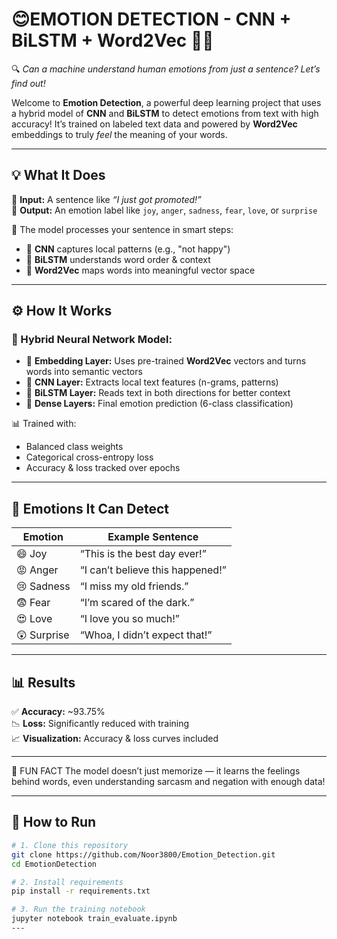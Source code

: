 # 😊EMOTION DETECTION - CNN + BiLSTM + Word2Vec 💬🧠  
🔍 *Can a machine understand human emotions from just a sentence? Let’s find out!*

Welcome to **Emotion Detection**, a powerful deep learning project that uses a hybrid model of **CNN** and **BiLSTM** to detect emotions from text with high accuracy! It’s trained on labeled text data and powered by **Word2Vec** embeddings to truly *feel* the meaning of your words.

---

## 💡 What It Does  
📘 **Input:** A sentence like _“I just got promoted!”_  
🎯 **Output:** An emotion label like `joy`, `anger`, `sadness`, `fear`, `love`, or `surprise`

🧠 The model processes your sentence in smart steps:
- 📍 **CNN** captures local patterns (e.g., "not happy")
- 🔁 **BiLSTM** understands word order & context
- 🧾 **Word2Vec** maps words into meaningful vector space

---

## ⚙️ How It Works  
### 🧪 Hybrid Neural Network Model:
- 🧱 **Embedding Layer:** Uses pre-trained **Word2Vec** vectors and turns words into semantic vectors
- 🔎 **CNN Layer:** Extracts local text features (n-grams, patterns) 
- 🔁 **BiLSTM Layer:** Reads text in both directions for better context  
- 🧠 **Dense Layers:** Final emotion prediction (6-class classification)

📊 Trained with:

- Balanced class weights
- Categorical cross-entropy loss
- Accuracy & loss tracked over epochs


---

## 🔬 Emotions It Can Detect

| Emotion      | Example Sentence                    |
|--------------|-------------------------------------|
| 😄 Joy       | “This is the best day ever!”        |
| 😡 Anger     | “I can’t believe this happened!”    |
| 😢 Sadness   | “I miss my old friends.”            |
| 😨 Fear      | “I’m scared of the dark.”           |
| 😍 Love      | “I love you so much!”               |
| 😲 Surprise  | “Whoa, I didn’t expect that!”       |

---


## 📊 Results
✅ **Accuracy:** ~93.75%  
📉 **Loss:** Significantly reduced with training  
📈 **Visualization:** Accuracy & loss curves included

---

🧠 FUN FACT
The model doesn’t just memorize — it learns the feelings behind words, even understanding sarcasm and negation with enough data!

---

## 🚀 How to Run

```bash
# 1. Clone this repository
git clone https://github.com/Noor3800/Emotion_Detection.git
cd EmotionDetection

# 2. Install requirements
pip install -r requirements.txt

# 3. Run the training notebook
jupyter notebook train_evaluate.ipynb
---

